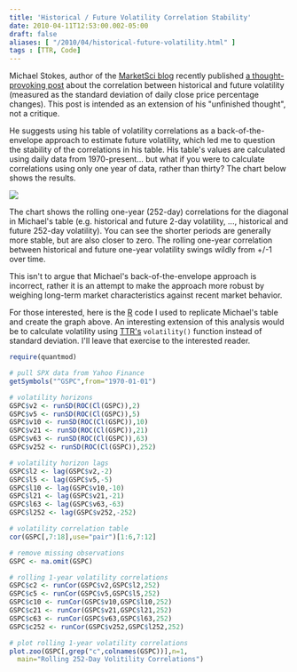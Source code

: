 ```yaml
---
title: 'Historical / Future Volatility Correlation Stability'
date: 2010-04-11T12:53:00.002-05:00
draft: false
aliases: [ "/2010/04/historical-future-volatility.html" ]
tags : [TTR, Code]
---
```


Michael Stokes, author of the [MarketSci blog](http://marketsci.wordpress.com/) recently published [a thought-provoking post](http://marketsci.wordpress.com/2010/04/09/correlation-between-historical-and-future-volatility/) about the correlation between historical and future volatility (measured as the standard deviation of daily close price percentage changes). This post is intended as an extension of his "unfinished thought", not a critique.  
  
He suggests using his table of volatility correlations as a back-of-the-envelope approach to estimate future volatility, which led me to question the stability of the correlations in his table. His table's values are calculated using daily data from 1970-present... but what if you were to calculate correlations using only one year of data, rather than thirty? The chart below shows the results.  
  

[![](/post/images/rolling_volatility_correlations.png)](/post/images/rolling_volatility_correlations.png)

  

The chart shows the rolling one-year (252-day) correlations for the diagonal in Michael's table (e.g. historical and future 2-day volatility, ..., historical and future 252-day volatility). You can see the shorter periods are generally more stable, but are also closer to zero. The rolling one-year correlation between historical and future one-year volatility swings wildly from +/-1 over time.  
  
This isn't to argue that Michael's back-of-the-envelope approach is incorrect, rather it is an attempt to make the approach more robust by weighing long-term market characteristics against recent market behavior.  
  
For those interested, here is the [R](http://www.r-project.org/) code I used to replicate Michael's table and create the graph above. An interesting extension of this analysis would be to calculate volatility using [TTR's](http://cran.r-project.org/web/packages/TTR/) `volatility()` function instead of standard deviation. I'll leave that exercise to the interested reader.  
  
```r
require(quantmod)

# pull SPX data from Yahoo Finance
getSymbols("^GSPC",from="1970-01-01")

# volatility horizons
GSPC$v2 <- runSD(ROC(Cl(GSPC)),2)
GSPC$v5 <- runSD(ROC(Cl(GSPC)),5)
GSPC$v10 <- runSD(ROC(Cl(GSPC)),10)
GSPC$v21 <- runSD(ROC(Cl(GSPC)),21)
GSPC$v63 <- runSD(ROC(Cl(GSPC)),63)
GSPC$v252 <- runSD(ROC(Cl(GSPC)),252)

# volatility horizon lags
GSPC$l2 <- lag(GSPC$v2,-2)
GSPC$l5 <- lag(GSPC$v5,-5)
GSPC$l10 <- lag(GSPC$v10,-10)
GSPC$l21 <- lag(GSPC$v21,-21)
GSPC$l63 <- lag(GSPC$v63,-63)
GSPC$l252 <- lag(GSPC$v252,-252)

# volatility correlation table
cor(GSPC[,7:18],use="pair")[1:6,7:12]

# remove missing observations
GSPC <- na.omit(GSPC)

# rolling 1-year volatility correlations
GSPC$c2 <- runCor(GSPC$v2,GSPC$l2,252)
GSPC$c5 <- runCor(GSPC$v5,GSPC$l5,252)
GSPC$c10 <- runCor(GSPC$v10,GSPC$l10,252)
GSPC$c21 <- runCor(GSPC$v21,GSPC$l21,252)
GSPC$c63 <- runCor(GSPC$v63,GSPC$l63,252)
GSPC$c252 <- runCor(GSPC$v252,GSPC$l252,252)

# plot rolling 1-year volatility correlations
plot.zoo(GSPC[,grep("c",colnames(GSPC))],n=1,
  main="Rolling 252-Day Volitility Correlations")
```
